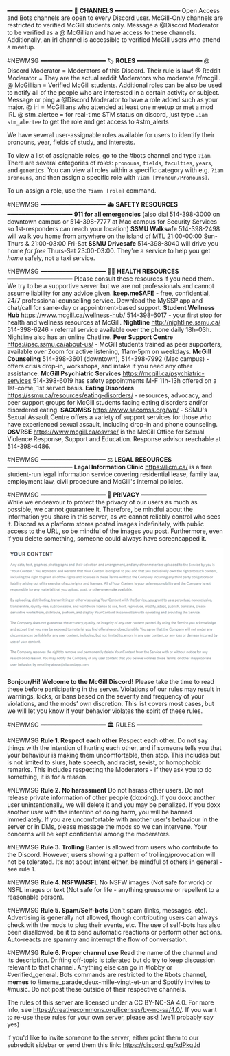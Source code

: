 ━━━━━━━━━━━━━━━━━━
💬 **CHANNELS**
━━━━━━━━━━━━━━━━━━
Open Access and Bots channels are open to every Discord user.
McGill-Only channels are restricted to verified McGill students only. Message a @Discord Moderator to be verified as a @ McGillian and have access to these channels. Additionally, an irl channel is accessible to verified McGill users who attend a meetup.


#NEWMSG
━━━━━━━━━━━━━━━━━━
🏷 **ROLES**
━━━━━━━━━━━━━━━━━━
@ Discord Moderator = Moderators of this Discord. Their rule is law!
@ Reddit Moderator = They are the actual reddit Moderators who moderate /r/mcgill.
@ McGillian = Verified McGill students.
Additional roles can be also be used to notify all of the people who are interested in a certain activity or subject. Message or ping a @Discord Moderator to have a role added such as your major.
@ irl = McGillians who attended at least one meetup or met a mod IRL
@ stm_alertee = for real-time STM status on discord, just type `.iam stm_alertee` to get the role and get access to #stm_alerts

We have several user-assignable roles available for users to identify their pronouns, year, fields of study, and interests.

To view a list of assignable roles, go to the #bots channel and type `?iam`. There are several categories of roles: `pronouns`, `fields`, `faculties`, `years`, and `generics`. You can view all roles within a specific category with e.g. `?iam pronouns`, and then assign a specific role with `?iam [Pronoun/Pronouns]`.

To un-assign a role, use the `?iamn [role]` command.


#NEWMSG
━━━━━━━━━━━━━━━━━━
🚑 **SAFETY RESOURCES**
━━━━━━━━━━━━━━━━━━
__911 for all emergencies__ (also dial 514-398-3000 on downtown campus or 514-398-7777 at Mac campus for Security Services so 1st-responders can reach your location)
__SSMU Walksafe__ 514-398-2498 will walk you home from anywhere on the island of MTL 21:00-00:00 Sun-Thurs & 21:00-03:00 Fri-Sat
__SSMU Drivesafe__ 514-398-8040 will drive you home *for free* Thurs-Sat 23:00-03:00. They're a service to help you get *home* safely, not a taxi service.


#NEWMSG
━━━━━━━━━━━━━━━━━━
👩‍⚕️ **HEALTH RESOURCES**
━━━━━━━━━━━━━━━━━━
Please consult these resources if you need them. We try to be a supportive server but we are not professionals and cannot assume liability for any advice given.
__keep.meSAFE__ - free, confidential, 24/7 professional counselling service. Download the MySSP app and chat/call for same-day or appointment-based support.
__Student Wellness Hub__ <https://www.mcgill.ca/wellness-hub/> 514-398-6017 - your first stop for health and wellness resources at McGill.
__Nightline__ <http://nightline.ssmu.ca/> 514-398-6246 - referral service available over the phone daily 18h–03h. Nightline also has an online Chatline.
__Peer Support Centre__ <https://psc.ssmu.ca/about-us/> - McGill students trained as peer supporters, available over Zoom for active listening, 11am-5pm on weekdays.
__McGill Counseling__ 514-398-3601 (downtown), 514-398-7992 (Mac campus) - offers crisis drop-in, workshops, and intake if you need any other assistance.
__McGill Psychiatric Services__ <https://mcgill.ca/psychiatric-services> 514-398-6019 has safety appointments M-F 11h-13h offered on a 1st-come, 1st served basis.
__Eating Disorders__ <https://ssmu.ca/resources/eating-disorders/> - resources, advocacy, and peer support groups for McGill students facing eating disorders and/or disordered eating.
__SACOMSS__ <https://www.sacomss.org/wp/> - SSMU's Sexual Assault Centre offers a variety of support services for those who have experienced sexual assault, including drop-in and phone counseling.
__OSVRSE__ <https://www.mcgill.ca/osvrse/> is the McGill Office for Sexual Violence Response, Support and Education. Response advisor reachable at 514-398-4486.


#NEWMSG
━━━━━━━━━━━━━━━━━━
⚖ **LEGAL RESOURCES**
━━━━━━━━━━━━━━━━━━
__Legal Information Clinic__ <https://licm.ca/> is a free student-run legal information service covering residential lease, family law, employment law, civil procedure and McGill's internal policies.


#NEWMSG
━━━━━━━━━━━━━━━━━━
🤫 **PRIVACY**
━━━━━━━━━━━━━━━━━━
While we endeavour to protect the privacy of our users as much as possible, we cannot guarantee it. Therefore, be mindful about the information you share in this server, as we cannot reliably control who sees it. Discord as a platform stores posted images indefinitely, with public access to the URL, so be mindful of the images you post. Furthermore, even if you delete something, someone could always have screencapped it.


![Discord Content Policy](images/yourcontent.png)


**Bonjour/Hi! Welcome to the McGill Discord!**
Please take the time to read these before participating in the server. Violations of our rules may result in warnings, kicks, or bans based on the severity and frequency of your violations, and the mods’ own discretion. This list covers most cases, but we will let you know if your behavior violates the spirit of these rules.


#NEWMSG
━━━━━━━━━━━━━━━━━━
🏛 RULES
━━━━━━━━━━━━━━━━━━


#NEWMSG
**Rule 1. Respect each other**
Respect each other. Do not say things with the intention of hurting each other, and if someone tells you that your behaviour is making them uncomfortable, then stop. This includes but is not limited to slurs, hate speech, and racist, sexist, or homophobic remarks.
This includes respecting the Moderators - if they ask you to do something, it is for a reason.


#NEWMSG
**Rule 2. No harassment**
Do not harass other users. Do not release private information of other people (doxxing). If you doxx another user unintentionally, we will delete it and you may be penalized. If you doxx another user with the intention of doing harm, you will be banned immediately.
If you are uncomfortable with another user's behaviour in the server or in DMs, please message the mods so we can intervene. Your concerns will be kept confidential among the moderators.


#NEWMSG
**Rule 3. Trolling**
Banter is allowed from users who contribute to the Discord. However, users showing a pattern of trolling/provocation will not be tolerated. It’s not about intent either, be mindful of others in general - see rule 1.


#NEWMSG
**Rule 4. NSFW/NSFL**
No NSFW images (Not safe for work) or NSFL images or text (Not safe for life - anything gruesome or repellent to a reasonable person).


#NEWMSG
**Rule 5. Spam/Self-bots**
Don't spam (links, messages, etc). Advertising is generally not allowed, though contributing users can always check with the mods to plug their events, etc. The use of self-bots has also been disallowed, be it to send automatic reactions or perform other actions. Auto-reacts are spammy and interrupt the flow of conversation.


#NEWMSG
**Rule 6. Proper channel use**
Read the name of the channel and its description. Drifting off-topic is tolerated but do try to keep discussion relevant to that channel. Anything else can go in #lobby or #verified_general. Bots commands are restricted to the #bots channel, **memes** to #meme_parade_deux-mille-vingt-et-un and Spotify invites to #music. Do not post these outside of their respective channels.


The rules of this server are licensed under a CC BY-NC-SA 4.0. For more info, see <https://creativecommons.org/licenses/by-nc-sa/4.0/>. If you want to re-use these rules for your own server, please ask! (we’ll probably say yes)


if you'd like to invite someone to the server, either point them to our subreddit sidebar or send them this link: <https://discord.gg/kdPkqJd>
